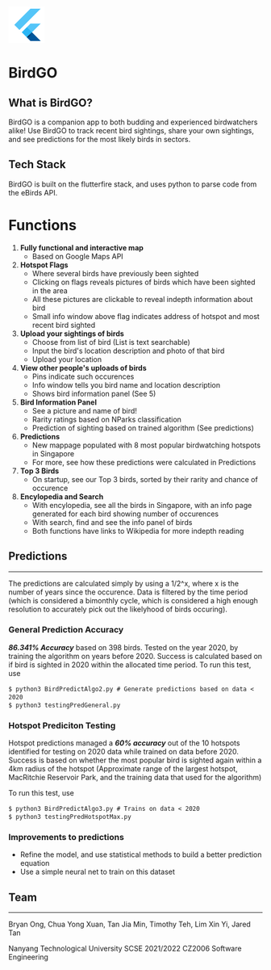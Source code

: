<img src = "App\android\app\src\main\res\mipmap-hdpi\ic_launcher.png" />


# BirdGO


## What is BirdGO?
BirdGO is a companion app to both budding and experienced birdwatchers alike! Use BirdGO to track recent bird sightings, share your own sightings, and see predictions for the most likely birds in sectors.

## Tech Stack
BirdGO is built on the flutterfire stack, and uses python to parse code from the eBirds API.

# Functions

1. **Fully functional and interactive map**
    - Based on Google Maps API
2. **Hotspot Flags**
    - Where several birds have previously been sighted
    - Clicking on flags reveals pictures of birds which have been sighted in the area
    - All these pictures are clickable to reveal indepth information about bird
    - Small info window above flag indicates address of hotspot and most recent bird sighted
3. **Upload your sightings of birds**
    - Choose from list of bird (List is text searchable)
    - Input the bird's location description and photo of that bird
    - Upload your location
4. **View other people's uploads of birds**
    - Pins indicate such occurences
    - Info window tells you bird name and location description
    - Shows bird information panel (See 5)
5. **Bird Information Panel**
    - See a picture and name of bird!
    - Rarity ratings based on NParks classification
    - Prediction of sighting based on trained algorithm (See predictions)
6. **Predictions**
    - New mappage populated with 8 most popular birdwatching hotspots in Singapore
    - For more, see how these predictions were calculated in Predictions
7. **Top 3 Birds**
    - On startup, see our Top 3 birds, sorted by their rarity and chance of occurence
8. **Encylopedia and Search**
    - With encylopedia, see all the birds in Singapore, with an info page generated for each bird showing number of occurences
    - With search, find and see the info panel of birds
    - Both functions have links to Wikipedia for more indepth reading


## Predictions
---
The predictions are calculated simply by using a 1/2^x, where x is the number of years since the occurence. Data is filtered by the time period (which is considered a bimonthly cycle, which is considered a high enough resolution to accurately pick out the likelyhood of birds occuring). 

### General Prediction Accuracy
***86.341% Accuracy*** based on 398 birds. Tested on the year 2020, by training the algorithm on years before 2020. Success is calculated based on if bird is sighted in 2020 within the allocated time period.
To run this test, use
``` 
$ python3 BirdPredictAlgo2.py # Generate predictions based on data < 2020
$ python3 testingPredGeneral.py
```

### Hotspot Prediciton Testing
Hotspot predictions managed a ***60% accuracy*** out of the 10 hotspots identified for testing on 2020 data while trained on data before 2020. Success is based on whether the most popular bird is sighted again within a 4km radius of the hotspot (Approximate range of the largest hotspot, MacRitchie Reservoir Park, and the training data that used for the algorithm)

To run this test, use
``` 
$ python3 BirdPredictAlgo3.py # Trains on data < 2020
$ python3 testingPredHotspotMax.py
```

### Improvements to predictions
- Refine the model, and use statistical methods to build a better prediction equation
- Use a simple neural net to train on this dataset

## Team
---
Bryan Ong, Chua Yong Xuan, Tan Jia Min, Timothy Teh, Lim Xin Yi, Jared Tan

Nanyang Technological University
SCSE
2021/2022
CZ2006 Software Engineering